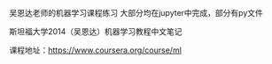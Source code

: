 吴恩达老师的机器学习课程练习
大部分均在jupyter中完成，部分有py文件

斯坦福大学2014（吴恩达）机器学习教程中文笔记

课程地址：https://www.coursera.org/course/ml
